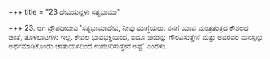 +++
title = "23 ದೇವಿಯೆನ್ದಳು ಸತ್ಯಭಾಮಾ"

+++
23. ಆಗ ದ್ರೌಪದೀದೇವಿ 'ಸತ್ಯಭಾಮಾದೇವಿ, ನೀವು ಮುಗ್ಧೆಯರು. ನನಗೆ  ಯಾವ ಮಂತ್ರತಂತ್ರದ ಕೌಶಲದ ಚಿಂತೆ, ತೊಳಲಾಟಗಳು ಇಲ್ಲ. ಕೇವಲ ಭಾವಭಕ್ತಿಯಿಂದ, ಐದೂ ಜನರನ್ನು ಗೌರವಿಸುತ್ತೇನೆ ಮತ್ತು ಅವರವರ ಮನಸ್ಸನ್ನು ಅರ್ಥಮಾಡಿಕೊಂಡು ಚಾತುರ್ಯದಿಂದ ಉಪಚರಿಸುತ್ತೇನೆ ಅಷ್ಟೆ' ಎಂದಳು.